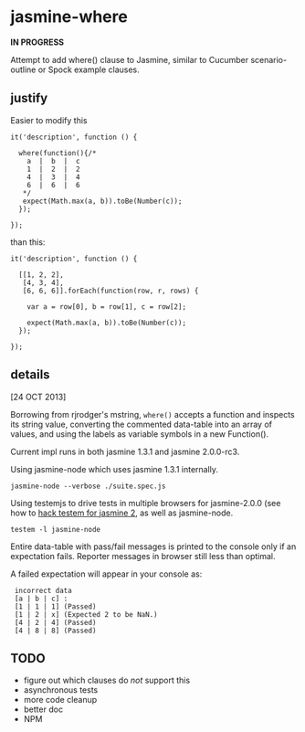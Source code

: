 jasmine-where
=============

__IN PROGRESS__

Attempt to add where() clause to Jasmine, similar to Cucumber scenario-outline 
or Spock example clauses.


justify
-------

Easier to modify this
    
    it('description', function () {
    
      where(function(){/* 
        a  |  b  |  c
        1  |  2  |  2
        4  |  3  |  4
        6  |  6  |  6
       */
       expect(Math.max(a, b)).toBe(Number(c));
      });
      
    });

than this:

    it('description', function () {
    
      [[1, 2, 2],
       [4, 3, 4],
       [6, 6, 6]].forEach(function(row, r, rows) {
       
        var a = row[0], b = row[1], c = row[2];
        
        expect(Math.max(a, b)).toBe(Number(c));
      });
      
    });

    
details
-------

[24 OCT 2013]

Borrowing from rjrodger's mstring, <code>where()</code> accepts a function and 
inspects its string value, converting the commented data-table into an array of 
values, and using the labels as variable symbols in a new Function().

Current impl runs in both jasmine 1.3.1 and jasmine 2.0.0-rc3.

Using jasmine-node which uses jasmine 1.3.1 internally.

    jasmine-node --verbose ./suite.spec.js
    
Using testemjs to drive tests in multiple browsers for jasmine-2.0.0 (see how to
[hack testem for jasmine 2](https://github.com/dfkaye/testem-jasmine2), as well 
as jasmine-node.

    testem -l jasmine-node

Entire data-table with pass/fail messages is printed to the console only if an 
expectation fails.  Reporter messages in browser still less than optimal.

A failed expectation will appear in your console as:

     incorrect data
     [a | b | c] : 
     [1 | 1 | 1] (Passed)
     [1 | 2 | x] (Expected 2 to be NaN.)
     [4 | 2 | 4] (Passed)
     [4 | 8 | 8] (Passed)

     
TODO
----

+ figure out which clauses do _not_ support this
+ asynchronous tests
+ more code cleanup
+ better doc
+ NPM
